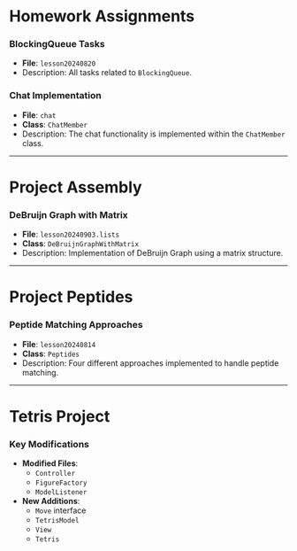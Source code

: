 # Homework Assignments

### BlockingQueue Tasks
- **File**: `lesson20240820`
- Description: All tasks related to `BlockingQueue`.

### Chat Implementation
- **File**: `chat`
- **Class**: `ChatMember`
- Description: The chat functionality is implemented within the `ChatMember` class.

---

# Project Assembly

### DeBruijn Graph with Matrix
- **File**: `lesson20240903.lists`
- **Class**: `DeBruijnGraphWithMatrix`
- Description: Implementation of DeBruijn Graph using a matrix structure.

---

# Project Peptides

### Peptide Matching Approaches
- **File**: `lesson20240814`
- **Class**: `Peptides`
- Description: Four different approaches implemented to handle peptide matching.

---

# Tetris Project

### Key Modifications
- **Modified Files**:
  - `Controller`
  - `FigureFactory`
  - `ModelListener`
- **New Additions**:
  - `Move` interface
  - `TetrisModel`
  - `View`
  - `Tetris`
